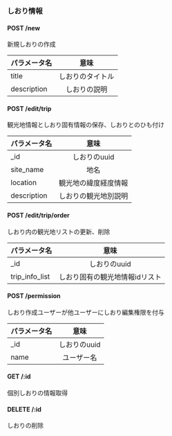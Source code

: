 ### しおり情報

#### POST /new
新規しおりの作成

|パラメータ名|意味|
|:----|:-----:|
|title|しおりのタイトル|
|description|しおりの説明|
#### POST /edit/trip
観光地情報としおり固有情報の保存、しおりとのひも付け

|パラメータ名|意味|
|:----|:-----:|
|_id|しおりのuuid|
|site_name|地名|
|location|観光地の緯度経度情報|
|description|しおりの観光地別説明|
#### POST /edit/trip/order
しおり内の観光地リストの更新、削除

|パラメータ名|意味|
|:----|:-----:|
|_id|しおりのuuid|
|trip_info_list|しおり固有の観光地情報idリスト|
#### POST /permission
しおり作成ユーザーが他ユーザーにしおり編集権限を付与

|パラメータ名|意味|
|:----|:-----:|
|_id|しおりのuuid|
|name|ユーザー名|

#### GET /:id
個別しおりの情報取得

#### DELETE /:id
しおりの削除